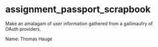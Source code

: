 # assignment_passport_scrapbook

Make an amalagam of user information gathered from a gallimaufry of OAuth providers.

Name: Thomas Hauge
